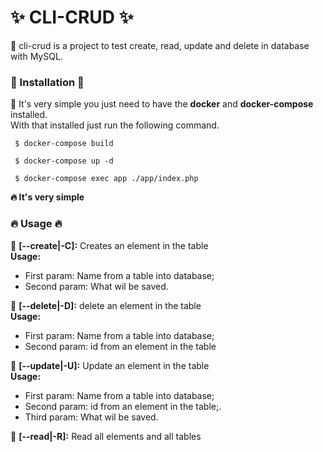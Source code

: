 # ✨ CLI-CRUD ✨
📌 cli-crud is a project to test create, read, update and delete in database with MySQL.

### 🚀 Installation 🚀
📌 It's very simple you just need to have the **docker** and **docker-compose** installed.<br/>
With that installed just run the following command.

```shell
 $ docker-compose build
```
```shell
 $ docker-compose up -d
```
```shell
 $ docker-compose exec app ./app/index.php
```
**🔥 It's very simple**

### 🔥 Usage 🔥

📌 **[--create|-C]:** Creates an element in the table</br>
**Usage:**
* First param: Name from a table into database;
* Second param: What wil be saved.

📌 **[--delete|-D]:** delete an element in the table</br>
**Usage:**
* First param: Name from a table into database;
* Second param: id from an element in the table

📌 **[--update|-U]:** Update an element in the table</br>
**Usage:**
* First param: Name from a table into database;
* Second param: id from an element in the table;.
* Third param: What wil be saved.


📌 **[--read|-R]:** Read all elements and all tables